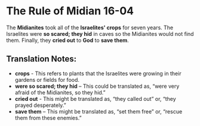 The Rule of Midian 16-04
==========================


The **Midianites** took all of the **Israelites' crops** for seven
years. The Israelites were **so scared; they hid** in caves so the
Midianites would not find them. Finally, they **cried out** to **God**
to **save them**.

Translation Notes:
------------------

-   **crops** - This refers to plants that the Israelites were growing
    in their gardens or fields for food.
-   **were so scared; they hid** – This could be translated as, “were
    very afraid of the Midianites, so they hid.”
-   **cried out** - This might be translated as, “they called out” or,
    “they prayed desperately.”
-   **save them** – This might be translated as, “set them free” or,
    “rescue them from these enemies.”

